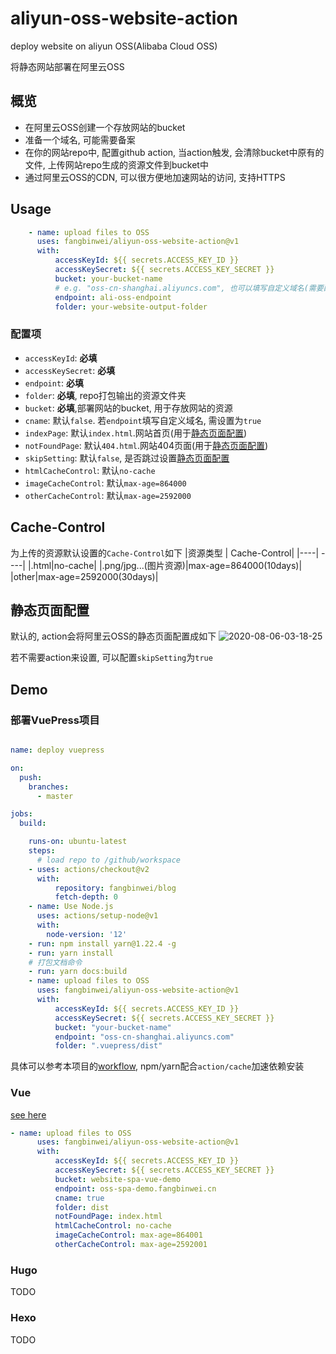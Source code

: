 # aliyun-oss-website-action

deploy website on aliyun OSS(Alibaba Cloud OSS)

将静态网站部署在阿里云OSS

## 概览
- 在阿里云OSS创建一个存放网站的bucket
- 准备一个域名, 可能需要备案
- 在你的网站repo中, 配置github action, 当action触发, 会清除bucket中原有的文件, 上传网站repo生成的资源文件到bucket中
- 通过阿里云OSS的CDN, 可以很方便地加速网站的访问, 支持HTTPS

## Usage

```yml
    - name: upload files to OSS
      uses: fangbinwei/aliyun-oss-website-action@v1
      with:
          accessKeyId: ${{ secrets.ACCESS_KEY_ID }}
          accessKeySecret: ${{ secrets.ACCESS_KEY_SECRET }}
          bucket: your-bucket-name
          # e.g. "oss-cn-shanghai.aliyuncs.com", 也可以填写自定义域名(需要配置cname 为 true)
          endpoint: ali-oss-endpoint
          folder: your-website-output-folder
```
### 配置项
- `accessKeyId`: **必填**
- `accessKeySecret`: **必填**
- `endpoint`: **必填**
- `folder`: **必填**, repo打包输出的资源文件夹
- `bucket`: **必填**,部署网站的bucket, 用于存放网站的资源
- `cname`: 默认`false`. 若`endpoint`填写自定义域名, 需设置为`true`
- `indexPage`: 默认`index.html`.网站首页(用于[静态页面配置](#静态页面配置))
- `notFoundPage`: 默认`404.html`.网站404页面(用于[静态页面配置](#静态页面配置))
- `skipSetting`: 默认`false`, 是否跳过设置[静态页面配置](#静态页面配置)
- `htmlCacheControl`: 默认`no-cache`
- `imageCacheControl`: 默认`max-age=864000`
- `otherCacheControl`: 默认`max-age=2592000`

## Cache-Control
为上传的资源默认设置的`Cache-Control`如下
|资源类型 | Cache-Control|
|----| ----|
|.html|no-cache|
|.png/jpg...(图片资源)|max-age=864000(10days)|
|other|max-age=2592000(30days)|

## 静态页面配置
默认的, action会将阿里云OSS的静态页面配置成如下
![2020-08-06-03-18-25](https://image.fangbinwei.cn/github/aliyun-oss-website-action/2020-08-06-03-18-25_05d556d8.png)

若不需要action来设置, 可以配置`skipSetting`为`true`

## Demo
### 部署VuePress项目

```yml

name: deploy vuepress

on:
  push:
    branches:
      - master

jobs:
  build:

    runs-on: ubuntu-latest
    steps:
      # load repo to /github/workspace
    - uses: actions/checkout@v2
      with:
          repository: fangbinwei/blog
          fetch-depth: 0
    - name: Use Node.js
      uses: actions/setup-node@v1
      with:
        node-version: '12'
    - run: npm install yarn@1.22.4 -g
    - run: yarn install
    # 打包文档命令
    - run: yarn docs:build
    - name: upload files to OSS
      uses: fangbinwei/aliyun-oss-website-action@v1
      with:
          accessKeyId: ${{ secrets.ACCESS_KEY_ID }}
          accessKeySecret: ${{ secrets.ACCESS_KEY_SECRET }}
          bucket: "your-bucket-name"
          endpoint: "oss-cn-shanghai.aliyuncs.com" 
          folder: ".vuepress/dist"
```
具体可以参考本项目的[workflow](.github/workflows/test.yml), npm/yarn配合`action/cache`加速依赖安装

### Vue

[see here](https://github.com/fangbinwei/oss-website-demo-spa-vue)

```yml
- name: upload files to OSS
      uses: fangbinwei/aliyun-oss-website-action@v1
      with:
          accessKeyId: ${{ secrets.ACCESS_KEY_ID }}
          accessKeySecret: ${{ secrets.ACCESS_KEY_SECRET }}
          bucket: website-spa-vue-demo
          endpoint: oss-spa-demo.fangbinwei.cn
          cname: true
          folder: dist
          notFoundPage: index.html
          htmlCacheControl: no-cache
          imageCacheControl: max-age=864001
          otherCacheControl: max-age=2592001
```

### Hugo
TODO
### Hexo
TODO